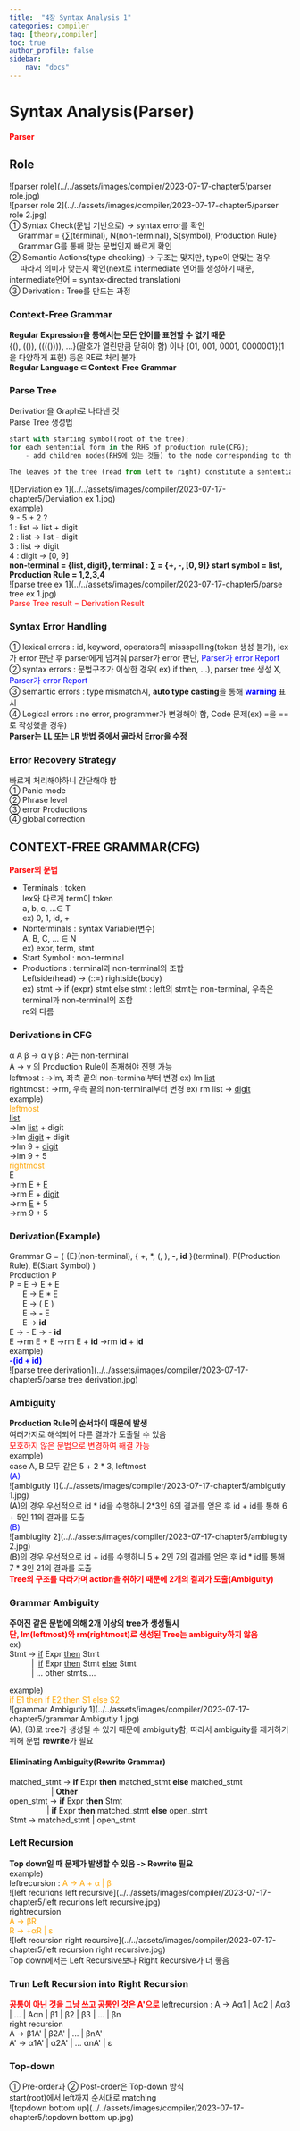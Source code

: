 ```yaml
---
title:  "4장 Syntax Analysis 1"
categories: compiler
tag: [theory,compiler]
toc: true
author_profile: false
sidebar:
    nav: "docs"
---
```


# Syntax Analysis(Parser)
<span style="color:red">**Parser** </span>    

## Role

![parser role](../../assets/images/compiler/2023-07-17-chapter5/parser role.jpg)   
![parser role 2](../../assets/images/compiler/2023-07-17-chapter5/parser role 2.jpg)   
① Syntax Check(문법 기반으로) -> syntax error를 확인   
&nbsp;&nbsp;&nbsp;&nbsp;Grammar = {∑(terminal), N(non-terminal), S(symbol), Production Rule}   
&nbsp;&nbsp;&nbsp;&nbsp;Grammar G를 통해 맞는 문법인지 빠르게 확인   
② Semantic Actions(type checking) -> 구조는 맞지만, type이 안맞는 경우   
&nbsp;&nbsp;&nbsp;&nbsp;&nbsp;따라서 의미가 맞는지 확인(next로 intermediate 언어를 생성하기 때문, intermediate언어 = syntax-directed translation)     
③ Derivation : Tree를 만드는 과정   

### Context-Free Grammar

**Regular Expression을 통해서는 모든 언어를 표현할 수 없기 때문**   
{(), (()), (((()))), ...}(괄호가 열린만큼 닫혀야 함) 이나 {01, 001, 0001, 0000001}(1을 다양하게 표현) 등은 RE로 처리 불가   
**Regular Language ⊂ Context-Free Grammar**   
### Parse Tree

Derivation을 Graph로 나타낸 것   
Parse Tree 생성법   

```python
start with starting symbol(root of the tree);
for each sentential form in the RHS of production rule(CFG);
    - add children nodes(RHS에 있는 것들) to the node corresponding to the LHS symbol.

The leaves of the tree (read from left to right) constitute a sentential form(fringe, or yield, or frontier, or ...)
```

![Derviation ex 1](../../assets/images/compiler/2023-07-17-chapter5/Derviation ex 1.jpg)   
example)   
9 - 5 + 2 ?   
1 : list -> list + digit   
2 : list -> list - digit   
3 : list -> digit   
4 : digit -> [0, 9]   
**non-terminal = {list, digit}, terminal : ∑ = {+, -, [0, 9]} start symbol = list,  Production Rule = 1,2,3,4**   
![parse tree ex 1](../../assets/images/compiler/2023-07-17-chapter5/parse tree ex 1.jpg)      
<span style='color:red'>Parse Tree result = Derivation Result </span>   

### Syntax Error Handling

① lexical errors : id, keyword, operators의 missspelling(token 생성 불가), lex가 error 판단 후 parser에게 넘겨줘 parser가 error 판단, <span style='color:blue'>Parser가 error Report</span>    
② syntax errors : 문법구조가 이상한 경우( ex) if then, ...), parser tree 생성 X, <span style='color:blue'>Parser가 error Report</span>   
③ semantic errors : type mismatch시, **auto type casting**을 통해 <span style='color:blue'>**warning** </span>표시   
④ Logical errors : no error, programmer가 변경해야 함, Code 문제(ex) =을 ==로 작성했을 경우)   
**Parser는 LL 또는 LR 방법 중에서 골라서 Error을 수정**   
### Error Recovery Strategy

빠르게 처리해야하니 간단해야 함   
① Panic mode   
② Phrase level   
③ error Productions   
④ global correction   
## CONTEXT-FREE GRAMMAR(CFG)

<span style='color:red'>**Parser의 문법**</span>   

- Terminals : token   
  lex와 다르게 term이 token   
  a, b, c, ...∈ T   
  ex) 0, 1, id, +
- Nonterminals : syntax Variable(변수)   
  A, B, C, ... ∈ N   
  ex) expr, term, stmt
- Start Symbol : non-terminal
- Productions : terminal과 non-terminal의 조합   
  Leftside(head) -> (::=) rightside(body)   
  ex) stmt -> if (expr) stmt else stmt : left의 stmt는 non-terminal, 우측은 terminal과 non-terminal의 조합   
  re와 다름

### Derivations in CFG

α Α β -> α γ β : Α는 non-terminal   
Α -> γ 의 Production Rule이 존재해야 진행 가능   
leftmost : ->lm, 좌측 끝의 non-terminal부터 변경 ex) lm <u>list</u>    
rightmost : ->rm, 우측 끝의 non-terminal부터 변경 ex) rm list -> <u>digit</u>   
example)   
<span style='color:orange'>leftmost</span>   
<u>list</u>   
->lm <u>list</u> + digit    
->lm <u>digit</u> + digit   
->lm 9 + <u>digit</u>   
->lm 9 + 5    
<span style='color:orange'>rightmost</span>   
E   
->rm E + <u>E</u>   
->rm E + <u>digit</u>   
->rm <u>E</u> + 5   
->rm 9 + 5   

### Derivation(Example)

Grammar G = ( {E}(non-terminal), { +, *, (, ), **-**, **id** }(terminal), P(Production Rule), E(Start Symbol) )   
Production P  
P = E -> E + E   
&nbsp;&nbsp;&nbsp;&nbsp;&nbsp; E -> E * E   
&nbsp;&nbsp;&nbsp;&nbsp;&nbsp; E -> ( E )    
&nbsp;&nbsp;&nbsp;&nbsp;&nbsp; E -> **-** E   
&nbsp;&nbsp;&nbsp;&nbsp;&nbsp; E -> **id**   
E -> - E -> - **id**   
E ->rm E + E ->rm E + **id** ->rm **id** + **id**   
example)    
<span style='color:blue'>**-(id + id)**</span>   
![parse tree derivation](../../assets/images/compiler/2023-07-17-chapter5/parse tree derivation.jpg)   

### Ambiguity   

**Production Rule의 순서차이 때문에 발생**   
여러가지로 해석되어 다른 결과가 도출될 수 있음   
<span style='color:red'>모호하지 않은 문법으로 변경하여 해결 가능</span>   
example)    
case A, B 모두 같은 5 + 2 * 3, leftmost   
<span style='color:blue'>(A)</span>   
![ambigutiy 1](../../assets/images/compiler/2023-07-17-chapter5/ambigutiy 1.jpg)   
(A)의 경우 우선적으로 id * id을 수행하니 2*3인 6의 결과를 얻은 후 id + id를 통해 6 + 5인 11의 결과를 도출   
<span style='color:blue'>(B)</span>   
![ambiugity 2](../../assets/images/compiler/2023-07-17-chapter5/ambiugity 2.jpg)   
(B)의 경우 우선적으로 id + id를 수행하니 5 + 2인 7의 결과를 얻은 후 id * id를 통해 7 * 3인 21의 결과를 도출    
<span style='color:red'>**Tree의 구조를 따라가며 action을 취하기 때문에 2개의 결과가 도출(Ambiguity)**</span>   

### Grammar Ambiguity

**주어진 같은 문법에 의해 2개 이상의 tree가 생성될시**   
<span style='color:red'>**단, lm(leftmost)와 rm(rightmost)로 생성된 Tree는 ambiguity하지 않음**</span>   
ex)   
Stmt -> <u>if</u> Expr <u>then</u> Stmt   
&nbsp;&nbsp;&nbsp;&nbsp;&nbsp;&nbsp;&nbsp;&nbsp;&nbsp; |  <u>if</u> Expr <u>then</u> Stmt <u>else</u> Stmt   
&nbsp;&nbsp;&nbsp;&nbsp;&nbsp;&nbsp;&nbsp;&nbsp;&nbsp; | ... other stmts....

example)   
<span style='color:orange'>if E1 then if E2 then S1 else S2</span>   
![grammar Ambigutiy 1](../../assets/images/compiler/2023-07-17-chapter5/grammar Ambigutiy 1.jpg)   
(A), (B)로 tree가 생성될 수 있기 때문에 ambiguity함, 따라서 ambiguity를 제거하기 위해 문법 **rewrite**가 필요   

#### Eliminating Ambiguity(Rewrite Grammar)

matched_stmt -> **if** Expr **then** matched_stmt **else** matched_stmt   
&nbsp;&nbsp;&nbsp;&nbsp;&nbsp;&nbsp;&nbsp;&nbsp;&nbsp;&nbsp;&nbsp;&nbsp;&nbsp;&nbsp;&nbsp;&nbsp;&nbsp;&nbsp;&nbsp;| **Other**   
 open_stmt -> **if** Expr **then** Stmt   
&nbsp;&nbsp;&nbsp;&nbsp;&nbsp;&nbsp;&nbsp;&nbsp;&nbsp;&nbsp;&nbsp;&nbsp;&nbsp;&nbsp;&nbsp;&nbsp; | **if** Expr **then** matched_stmt **else** open_stmt   
Stmt -> matched_stmt | open_stmt   

### Left Recursion

**Top down일 때 문제가 발생할 수 있음 -> Rewrite 필요**   
example)   
leftrecursion : <span style='color:orange'>A -> A + α | β</span>     
![left recurions left recursive](../../assets/images/compiler/2023-07-17-chapter5/left recurions left recursive.jpg)   
rightrecursion   
<span style='color:orange'>A -> βR</span>   
<span style='color:orange'>R -> +αR | ε</span>   
![left recursion right recursive](../../assets/images/compiler/2023-07-17-chapter5/left recursion right recursive.jpg)   
Top down에서는 Left Recursive보다 Right Recursive가 더 좋음   

### Trun Left Recursion into Right Recursion

<span style='color:red'>**공통이 아닌 것을 그냥 쓰고 공통인 것은 A'으로**</span>
leftrecursion : A -> Aα1 | Aα2 | Aα3 | ... | Aαn | β1 | β2 | β3 | ... | βn   
right recursion   
A -> β1A' | β2A' | ... | βnA'   
A' -> α1A' | α2A' | ... αnA' | ε   

### Top-down

① Pre-order과 ② Post-order은 Top-down 방식   
start(root)에서 left까지 순서대로 matching   
![topdown bottom up](../../assets/images/compiler/2023-07-17-chapter5/topdown bottom up.jpg)
